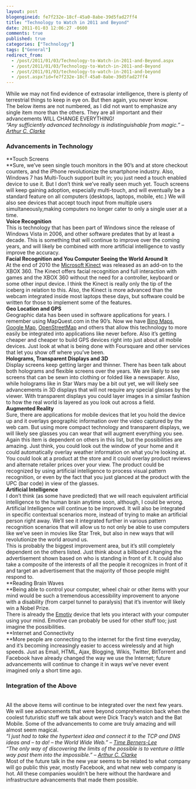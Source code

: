 ```yaml
---
layout: post
blogengineid: fe7f232e-18cf-45a0-8abe-39d5fad27ff4
title: "Technology to Watch in 2011 and Beyond"
date: 2011-01-03 12:06:27 -0600
comments: true
published: true
categories: ["Technology"]
tags: ["General"]
redirect_from: 
  - /post/2011/01/03/Technology-to-Watch-in-2011-and-Beyond.aspx
  - /post/2011/01/03/Technology-to-Watch-in-2011-and-Beyond
  - /post/2011/01/03/technology-to-watch-in-2011-and-beyond
  - /post.aspx?id=fe7f232e-18cf-45a0-8abe-39d5fad27ff4
---
```

<!-- more -->

While we may not find evidence of extrasolar intelligence, there is plenty of terrestrial things to keep in eye on. But then again, you never know.  
The below items are not numbered, as I did not want to emphasize any single item more than the others. They are all important and their advancements WILL CHANGE EVERYTHING!  
*“Any sufficiently advanced technology is indistinguishable from magic.” – <a href="http://en.wikipedia.org/wiki/Clarke%27s_three_laws">Arthur C. Clarke</a>*  <h3>Advancements in Technology</h3>  
   
**Touch Screens     
**Sure, we’ve seen single touch monitors in the 90’s and at store checkout counters, and the iPhone revolutionize the smartphone industry. Also, Windows 7 has Multi-Touch support built in; you just need a touch enabled device to use it. But I don’t think we’ve really seen much yet. Touch screens will keep gaining adoption, especially multi-touch, and will eventually be a standard feature on all computers (desktops, laptops, mobile, etc.) We will also see devices that accept touch input from multiple users simultaneously,making computers no longer cater to only a single user at a time.  
**Voice Recognition**    
This is technology that has been part of Windows since the release of Windows Vista in 2006, and other software predates that by at least a decade. This is something that will continue to improve over the coming years, and will likely be combined with more artificial intelligence to vastly improve the accuracy.  
**Facial Recognition and You Computer Seeing the World Around It**    
At the end of 2010 the <a href="http://www.xbox.com/en-US/kinect">Microsoft Kinect</a> was released as an add-on to the XBOX 360. The Kinect offers facial recognition and full interaction with games and the XBOX 360 without the need for a controller, keyboard or some other input device. I think the Kinect is really only the tip of the iceberg in relation to this. Also, the Kinect is more advanced than the webcam integrated inside most laptops these days, but software could be written for those to implement some of the features.  
**Geo Location and GPS**    
Geographic data has been used in software applications for years. I remember using MapQuest.com in the 90’s. Now we have <a href="http://bing.com/maps">Bing Maps</a>, <a href="http://maps.google.com">Google Map</a>, <a href="http://www.openstreetmap.org/">OpenStreetMap</a> and others that allow this technology to more easily be integrated into applications like never before. Also it’s getting cheaper and cheaper to build GPS devices right into just about all mobile devices. Just look at what is being done with Foursquare and other services that let you show off where you’ve been.  
**Holograms, Transparent Displays and 3D**    
Display screens keep getting larger and thinner. There has been talk about both holograms and flexible screens over the years. We are likely to see screens that can be sewn into clothing or folded like a newspaper. Also, while holograms like in Star Wars may be a bit out yet, we will likely see advancements in 3D displays that will not require any special glasses by the viewer. With transparent displays you could layer images in a similar fashion to how the real world is layered as you look out across a field.  
**Augmented Reality**    
Sure, there are applications for mobile devices that let you hold the device up and it overlays geographic information over the video captured by the web cam. But using more compact technology and transparent displays, we will likely see glasses you can wear that will augment everything you see.  
Again this item is dependent on others in this list, but the possibilities are amazing. Just think, you could look out the window of your home and it could automatically overlay weather information on what you’re looking at. You could look at a product at the store and it could overlay product reviews and alternate retailer prices over your view. The product could be recognized by using artificial intelligence to process visual pattern recognition, or even by the fact that you just glanced at the product with the UPC (bar code) in view of the glasses.  
**Artificial Intelligence**    
I don’t think (as some have predicted) that we will reach equivalent artificial intelligence to the human brain anytime soon, although, I could be wrong. Artificial Intelligence will continue to be improved. It will also be integrated in specific contextual scenarios more, instead of trying to make an artificial person right away. We’ll see it integrated further in various pattern recognition scenarios that will allow us to not only be able to use computers like we’ve seen in movies like Star Trek, but also in new ways that will revolutionize the world around us.  
This is probably the biggest improvement area, but it’s still completely dependent on the others listed. Just think about a billboard changing the advertisement shown based on who is standing in front of it. It could also take a composite of the interests of all the people it recognizes in front of it and target an advertisement that the majority of those people might respond to.  
**Reading Brain Waves     
**Being able to control your computer, wheel chair or other items with your mind would be such a tremendous accessibility improvement to anyone with a disability (from carpel tunnel to paralysis) that it’s inventor will likely win a Nobel Prize.  
There is already the <a href="http://emotiv.com/">Emotiv</a> device that lets you interact with your computer using your mind. Emotive can probably be used for other stuff too; just imagine the possibilities.  
**Internet and Connectivity     
**More people are connecting to the internet for the first time everyday, and it’s becoming increasingly easier to access wirelessly and at high speeds. Just as Email, HTML, Ajax, Blogging, Wikis, Twitter, BitTorrent and Facebook have already changed the way we use the Internet; future advancements will continue to change it in ways we’ve never event imagined only a short time ago.  <h3>Integration of the Above</h3>  
All the above items will continue to be integrated over the next few years. We will see advancements that were beyond comprehension back when the coolest futuristic stuff we talk about were Dick Tracy’s watch and the Bat Mobile. Some of the advancements to come are truly amazing and will almost seem magical.  
*“I just had to take the hypertext idea and connect it to the TCP and DNS ideas and – ta da! – the World Wide Web.” – <a href="http://en.wikiquote.org/wiki/Tim_Berners-Lee">Time Berners-Lee</a>*  
*“The only way of discovering the limits of the possible is to venture a little way past them into the impossible.” – <a href="http://en.wikipedia.org/wiki/Clarke%27s_three_laws">Arthur C. Clarke</a>*  
Most of the future talk in the new year seems to be related to what company will go public this year, mostly Facebook, and what new web company is hot. All these companies wouldn’t be here without the hardware and infrastructure advancements that made them possible.
